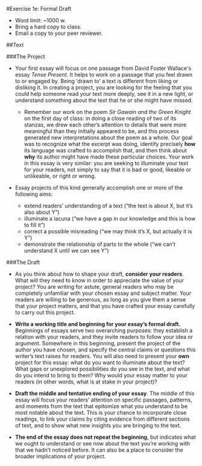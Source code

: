 #Exercise 1e: Formal Draft

- Word limit: ~1000 w.
- Bring a hard copy to class.
- Email a copy to your peer reviewer.

##Text

###The Project

- Your first essay will focus on one passage from David Foster Wallace's essay _Tense Present_. It helps to work on a passage that you feel drawn to or engaged by. Being ‘drawn to’ a text is different from liking or disliking it. In creating a project, you are looking for the feeling that you could help someone read your text more deeply, see it in a new light, or understand something about the text that he or she might have missed.

	- Remember our work on the poem _Sir Gawain and the Green Knight_ on the first day of class: in doing a close reading of two of its stanzas, we drew each other’s attention to details that were more meaningful than they initially appeared to be, and this process generated new interpretations about the poem as a whole. Our goal was to recognize what the excerpt was doing, identify precisely __how__ its language was crafted to accomplish that, and then think about __why__ its author might have made these particular choices. Your work in this essay is very similar: you are seeking to illuminate your text for your readers, not simply to say that it is bad or good, likeable or unlikeable, or right or wrong.

- Essay projects of this kind generally accomplish one or more of the following aims:

	- extend readers’ understanding of a text (“the text is about X, but it’s also about Y”)
	- illuminate a lacuna (“we have a gap in our knowledge and this is how to fill it”)
	- correct a possible misreading (“we may think it’s X, but actually it is Y”)
	- demonstrate the relationship of parts to the whole (“we can’t understand X until we can see Y”)

###The Draft

- As you think about how to shape your draft, __consider your readers__. What will they need to know in order to appreciate the value of your project? You are writing for astute, general readers who may be completely unfamiliar with your chosen essay and subject matter. Your readers are willing to be generous, as long as you give them a sense that your project matters, and that you have crafted your essay carefully to carry out this project.

- __Write a working title and beginning for your essay’s formal draft.__ Beginnings of essays serve two overarching purposes: they establish a relation with your readers, and they invite readers to follow your idea or argument. Somewhere in this beginning, present the project of the author you have chosen, and specify the central claims or questions this writer’s text raises for readers. You will also need to present your __own__ project for this essay: what do you want to illuminate about the text? What gaps or unexplored possibilities do you see in the text, and what do you intend to bring to them? Why would your essay matter to your readers (in other words, what is at stake in your project)?

- __Draft the middle and tentative ending of your essay__. The middle of this essay will focus your readers’ attention on specific passages, patterns, and moments from the text that epitomize what you understand to be most notable about the text. This is your chance to incorporate close readings, to link your claims by citing evidence from different sections of text, and to show what new insights you are bringing to the text.

- __The end of the essay does not repeat the beginning__, but indicates what we ought to understand or see now about the text you’re working with that we hadn’t noticed before.  It can also be a place to consider the broader implications of your project.